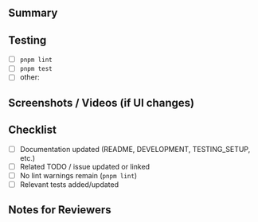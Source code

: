 ## Summary
<!-- Briefly describe the changes and why they are needed. -->

## Testing
<!-- List commands/tests run locally and their results. -->
- [ ] `pnpm lint`
- [ ] `pnpm test`
- [ ] other:

## Screenshots / Videos (if UI changes)
<!-- Drag & drop or attach links. -->

## Checklist
- [ ] Documentation updated (README, DEVELOPMENT, TESTING_SETUP, etc.)
- [ ] Related TODO / issue updated or linked
- [ ] No lint warnings remain (`pnpm lint`)
- [ ] Relevant tests added/updated

## Notes for Reviewers
<!-- Call out hotspots, follow-up items, or areas needing focus. -->
